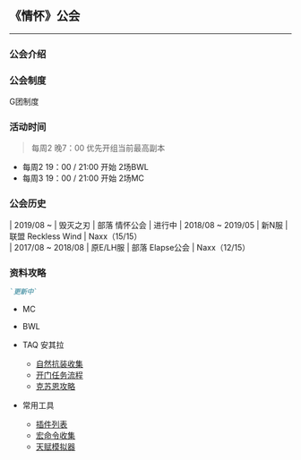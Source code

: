 ## 《情怀》公会
* * *
### 公会介绍



### 公会制度
G团制度

### 活动时间
> 每周2 晚7：00 优先开组当前最高副本

- 每周2 19：00 / 21:00 开始 2场BWL
- 每周3 19：00 / 21:00 开始 2场MC

### 公会历史

 | 2019/08 ~          |  毁灭之刃 | 部落 情怀公会            | 进行中
 | 2018/08 ~ 2019/05  |  新N服    | 联盟 Reckless Wind  | Naxx（15/15）  
 | 2017/08 ~ 2018/08  |  原E/LH服 | 部落 Elapse公会         | Naxx（12/15） 




### 资料攻略
```markdown
`更新中` 
```
- MC
- BWL
- TAQ 安其拉
  - [自然抗装收集](./nr-page.html)
  - [开门任务流程](./taq-quest-page.html)
  - [克苏恩攻略](./cthun-page.html)
  
- 常用工具
  - [插件列表](./addons-page.html)
  - [宏命令收集](./macro-page.html)
  - [天赋模拟器](http://www.nfuwow.com/talents/60/)


